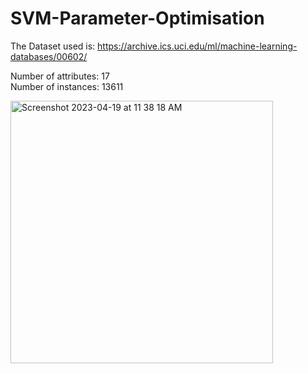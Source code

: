 # SVM-Parameter-Optimisation

The Dataset used is: https://archive.ics.uci.edu/ml/machine-learning-databases/00602/

Number of attributes: 17 <br />
Number of instances: 13611



<img width="420" alt="Screenshot 2023-04-19 at 11 38 18 AM" src="https://user-images.githubusercontent.com/71080831/232981863-24983308-fcf9-4f5a-bc0d-b449773578ce.png">
